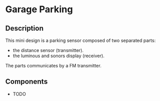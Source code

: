 # Garage Parking

## Description
This mini design is a parking sensor composed of two separated parts:
- the distance sensor (transmitter).
- the luminous and sonors display (receiver).

The parts communicates by a FM transmitter.

## Components
- TODO
